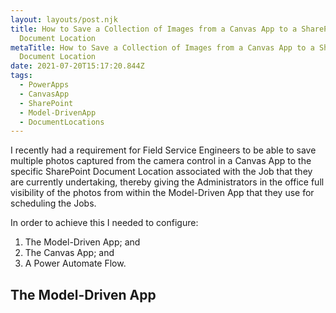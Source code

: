 ```yaml
---
layout: layouts/post.njk
title: How to Save a Collection of Images from a Canvas App to a SharePoint
  Document Location
metaTitle: How to Save a Collection of Images from a Canvas App to a SharePoint
  Document Location
date: 2021-07-20T15:17:20.844Z
tags:
  - PowerApps
  - CanvasApp
  - SharePoint
  - Model-DrivenApp
  - DocumentLocations
---
```

I recently had a requirement for Field Service Engineers to be able to save multiple photos captured from the camera control in a Canvas App to the specific SharePoint Document Location associated with the Job that they are currently undertaking, thereby giving the Administrators in the office full visibility of the photos from within the Model-Driven App that they use for scheduling the Jobs.

In order to achieve this I needed to configure:

1. The Model-Driven App; and
1. The Canvas App; and
1. A Power Automate Flow.

## The Model-Driven App


